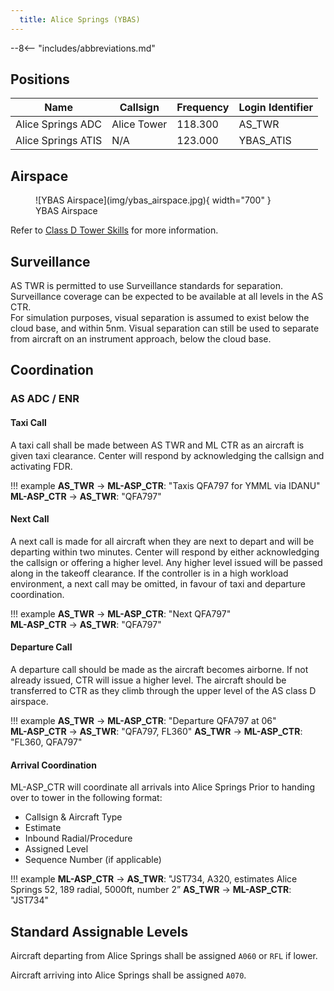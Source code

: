 ```yaml
---
  title: Alice Springs (YBAS)
---
```


--8<-- "includes/abbreviations.md"

## Positions

| Name | Callsign | Frequency | Login Identifier |
| ---- | -------- | --------- | ---------------- |
| Alice Springs ADC | Alice Tower | 118.300 | AS_TWR |
| Alice Springs ATIS | N/A | 123.000 | YBAS_ATIS |

## Airspace

<figure markdown>
![YBAS Airspace](img/ybas_airspace.jpg){ width="700" }
  <figcaption>YBAS Airspace</figcaption>
</figure>

Refer to [Class D Tower Skills](../../controller-skills/classdtwr/) for more information.

## Surveillance
AS TWR is permitted to use Surveillance standards for separation. Surveillance coverage can be expected to be available at all levels in the AS CTR.  
For simulation purposes, visual separation is assumed to exist below the cloud base, and within 5nm. Visual separation can still be used to separate from aircraft on an instrument approach, below the cloud base.
## Coordination
### AS ADC / ENR

#### Taxi Call
A taxi call shall be made between AS TWR and ML CTR as an aircraft is given taxi clearance. Center will respond by acknowledging the callsign and activating FDR.

!!! example
    **AS_TWR** -> **ML-ASP_CTR**: "Taxis QFA797 for YMML via IDANU"  
    **ML-ASP_CTR** -> **AS_TWR**: "QFA797"  

#### Next Call
A next call is made for all aircraft when they are next to depart and will be departing within two minutes. Center will respond by either acknowledging the callsign or offering a higher level. Any higher level issued will be passed along in the takeoff clearance. If the controller is in a high workload environment, a next call may be omitted, in favour of taxi and departure coordination.

!!! example
    **AS_TWR** -> **ML-ASP_CTR**: "Next QFA797"  
    **ML-ASP_CTR** -> **AS_TWR**: "QFA797"    

#### Departure Call
A departure call should be made as the aircraft becomes airborne. If not already issued, CTR will issue a higher level. The aircraft should be transferred to CTR as they climb through the upper level of the AS class D airspace.

!!! example
    **AS_TWR** -> **ML-ASP_CTR**: "Departure QFA797 at 06"  
    **ML-ASP_CTR** -> **AS_TWR**: "QFA797, FL360"
    **AS_TWR** -> **ML-ASP_CTR**: "FL360, QFA797" 
#### Arrival Coordination
ML-ASP_CTR will coordinate all arrivals into Alice Springs Prior to handing over to tower in the following format:

- Callsign & Aircraft Type
- Estimate
- Inbound Radial/Procedure
- Assigned Level
- Sequence Number (if applicable)

!!! example
    **ML-ASP_CTR** -> **AS_TWR**: "JST734, A320, estimates Alice Springs 52, 189 radial, 5000ft, number 2”
    **AS_TWR** -> **ML-ASP_CTR**: "JST734"

## Standard Assignable Levels

Aircraft departing from Alice Springs shall be assigned `A060` or `RFL` if lower.

Aircraft arriving into Alice Springs shall be assigned `A070`.